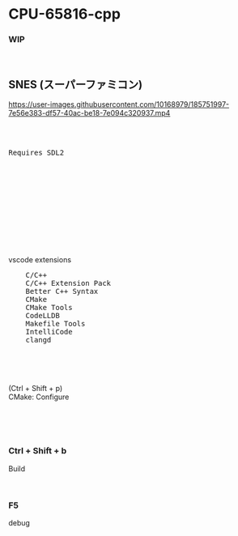 # CPU-65816-cpp

### WIP

<br>

## SNES (スーパーファミコン)

https://user-images.githubusercontent.com/10168979/185751997-7e56e383-df57-40ac-be18-7e094c320937.mp4

<br><br>

<pre>
Requires SDL2
</pre>

<br><br><br>

<br><br><br><br><br><br>

vscode extensions

<pre>
    C/C++
    C/C++ Extension Pack
    Better C++ Syntax
    CMake
    CMake Tools
    CodeLLDB
    Makefile Tools
    IntelliCode
    clangd
</pre>

<br><br><br>

(Ctrl + Shift + p)  
CMake: Configure

<br><br><br>

### Ctrl + Shift + b

Build

<br>

### F5

debug

<br><br><br><br><br><br><br><br><br><br>
